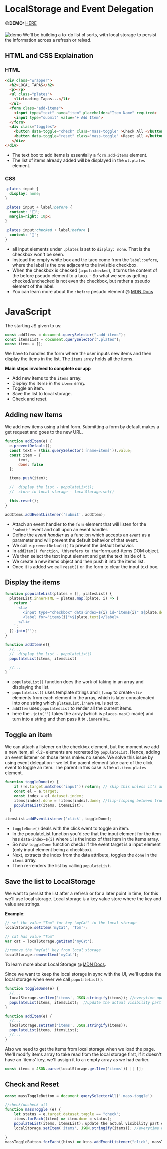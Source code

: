 # LocalStorage and Event Delegation
🟡**DEMO:** [HERE](https://mitzelldone.github.io/JavaScript30/15%20-%20Local%20Storage%20and%20Event%20Delegation/index.html)

![demo](https://github.com/Mitzelldone/JavaScript30/blob/main/The%2030%20Projects/images/15.demo.gif)
We'll be building a to-do list of sorts, with local storage to persist the information across a refresh or reload.

## HTML and CSS Explaination

### HTML

```HTML
<div class="wrapper">
  <h2>LOCAL TAPAS</h2>
  <p></p>
  <ul class="plates">
    <li>Loading Tapas...</li>
  </ul>
  <form class="add-items">
    <input type="text" name="item" placeholder="Item Name" required>
    <input type="submit" value="+ Add Item">
  </form>
  <div class="toggles">
    <button data-toggle="check" class="mass-toggle" >Check All </button>
    <button data-toggle="reset" class="mass-toggle" >Reset all </button>
   </div>
</div>
```

- The text box to add items is essentially a `form.add-items` element.
- The list of items already added will be displayed in the `ul.plates` element.

### CSS

```CSS
.plates input {
  display: none;
}

.plates input + label:before {
  content: '⬜️';
  margin-right: 10px;
}

.plates input:checked + label:before {
  content: '🌮';
}
```

- all input elements under `.plates` is set to `display: none`. That is the checkbox won't be seen.
- Instead the empty white box and the taco come from the `label:before`, where the label is the one adjacent to the invisible checkbox.
- When the checkbox is checked (`input:checked`), it turns the content of the before pseudo element to a taco. - So what we see as getting checked/unchecked is not even the checkbox, but rather a pseudo element of the label.
- You can learn more about the `:before` pesudo element @ [MDN Docs](https://developer.mozilla.org/en-US/docs/Web/CSS/::before)

# JavaScript

The starting JS given to us:

```JavaScript
const addItems = document.querySelector(".add-items");
const itemsList = document.querySelector(".plates");
const items = [];
```

We have to handles the form where the user inputs new items and then display the items in the list. The `items` array holds all the items.

**Main steps involved to complete our app**

- Add new items to the `items` array.
- Display the items in the `items` array.
- Toggle an item.
- Save the list to local storage.
- Check and reset.

## Adding new items

We add new items using a html form. Submitting a form by default makes a get request and goes to the new URL.

```JavaScript
function addItem(e) {
  e.preventDefault();
  const text = (this.querySelector('[name=item]')).value;
  const item = {
      text,
      done: false
  };

  items.push(item);

  //  display the list - populateList();
  //  store to local storage - localStorage.set()

  this.reset();
}

addItems.addEventListener('submit', addItem);
```

- Attach an event handler to the `form` element that will listen for the `'submit'` event and call upon an event handler.
- Define the _event handler_ as a function which accepts an `event` as a parameter and will prevent the default behavior of that event.
- We call `e.preventDefault()` to prevent the default behavior.
- In `addItem() function, `this`refers to ther`form.add-items DOM object.
- We then select the text input element and get the text inside of it.
- We create a new items object and then push it into the items list.
- Once it is added we call `reset()` on the form to clear the input text box.

## Display the items

```JavaSCript
function populateList(plates = [], platesList) {
  platesList.innerHTML = plates.map((plate, i) => {
    return `
      <li>
        <input type="checkbox" data-index=${i} id="item${i}" ${plate.done ? 'checked' : ''} />
        <label for="item${i}">${plate.text}</label>
      </li>
    `;
  }).join('');
}

function addItem(e){
  //...
  //  display the list - populateList()
  populateList(items, itemsList)

  //...
}
```

- `populateList()` function does the work of taking in an array and displaying the list.
- `populateList()` uses template strings and `[].map` to create `<li>` elements from each element in the array, which is later concatenated into one string which `platesList.innerHTML` is set to.
- `addItem` uses `populatedList` to render all the current items.
- here the `.join('')` takes the array (which is `places.map()` made) and turn into a string and then pass it to `.innerHTML`.

## Toggle an item

We can attach a listener on the checkbox element, but the moment we add a new item, all `<li>` elements are recreated by `populateList`. Hence, adding an event listener on those items makes no sense. We solve this issue by using event delegation - we let the parent element take care of the click event to toggle an item. The parent in this case is the `ul.item-plates` element.

```JavaScript
function toggleDone(e) {
    if (!e.target.matches('input')) return; // skip this unless it's an input
    const el = e.target;
    const index = el.dataset.index;
    items[index].done = !items[index].done; //flip-floping between true and false
    populateList(items, itemsList);
  }

itemsList.addEventListener('click', toggleDone);
```

- `toggleDone()` deals with the click event to toggle an item.
- In the populateList function you'd see that the input element for the item has `data-index=${i}` where `i` is the index of that item in the items array.
- So now `toggleDone` function checks if the event target is a input element (only input element being a checkbox).
- Next, extracts the index from the data attribute, toggles the `done` in the `items` array.
- Then re-renders the list by calling `populateList`.

## Save the list to LocalStorage

We want to persist the list after a refresh or for a later point in time, for this we'll use local storage. Local storage is a key value store where the key and value are strings.

**Example**:

```JavaScript
// set the value "Tom" for key "myCat" in the local storage
localStorage.setItem('myCat', 'Tom');

// cat has value "Tom"
var cat = localStorage.getItem('myCat');

//remove the "myCat" key from local storage
localStorage.removeItem('myCat');
```

To learn more about Local Storage @ [MDN Docs](https://developer.mozilla.org/en-US/docs/Web/API/Window/localStorage).

Since we want to keep the local storage in sync with the UI, we'll update the local storage when ever we call `populateList()`.

```JavaScript
function toggleDone(e) {
  //...
  localStorage.setItem('items', JSON.stringify(items)); //everytime update will mirror to the localStorage
  populateList(items, itemsList);  //update the actual visibility part on html
}

function addItem(e) {
  //...
  localStorage.setItem('items', JSON.stringify(items));
  populateList(items, itemsList); 
  //...
}
```

Also we need to get the items from local storage when we load the page. We'll modify items array to take read from the local storage first, if it doesn't have an 'items' key, we'll assign it to an empty array as we had earlier.

```JavaScript
const items = JSON.parse(localStorage.getItem('items')) || [];
```
## Check and Reset

```JavaScript
const massToggleButton = document.querySelectorAll('.mass-toggle')  

//check/uncheck all
function massToggle (e) {
    let status = e.target.dataset.toggle == "check";
    items.forEach((item) => item.done = status);
    populateList(items, itemsList); update the actual visibility part on html
    localStorage.setItem('items', JSON.stringify(items)); //everytime update will mirror to the localStorage
    
}
massToggleButton.forEach((btns) => btns.addEventListener("click", massToggle))
```
